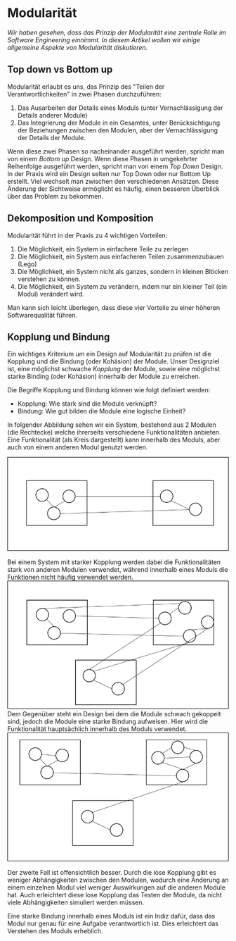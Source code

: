 # Modularität
            
*Wir haben gesehen, dass das Prinzip der Modularität eine zentrale Rolle im Software Engineering einnimmt. In diesem Artikel wollen wir einige allgemeine
Aspekte von Modularität diskutieren.*            

## Top down vs Bottom up
Modularität erlaubt es uns, das Prinzip des "Teilen der Verantwortlichkeiten" in zwei Phasen durchzuführen: 

1. Das Ausarbeiten der Details eines Moduls (unter Vernachlässigung der Details anderer Module)
2. Das Integrierung der Module in ein Gesamtes, unter Berücksichtigung der Beziehungen zwischen den Modulen, aber der Vernachlässigung der Details der Module.

Wenn diese zwei Phasen so nacheinander ausgeführt werden, spricht man von einem *Bottom up* Design. Wenn diese Phasen in umgekehrter Reihenfolge 
ausgeführt werden, spricht man von einem *Top Down* Design. In der Praxis wird ein Design selten nur Top Down oder nur Bottom Up erstellt. Viel wechselt man 
zwischen den verschiedenen Ansätzen. Diese Änderung der Sichtweise ermöglicht es häufig, einen besseren Überblick über das Problem zu bekommen.

## Dekomposition und Komposition
Modularität führt in der Praxis zu 4 wichtigen Vorteilen:

1. Die Möglichkeit, ein System in einfachere Teile zu zerlegen
2. Die Möglichkeit, ein System aus einfacheren Teilen zusammenzubauen (Lego)
3. Die Möglichkeit, ein System nicht als ganzes, sondern in kleinen Blöcken verstehen zu können. 
4. Die Möglichkeit, ein System zu verändern, indem nur ein kleiner Teil (ein Modul) verändert wird. 

Man kann sich leicht überlegen, dass diese vier Vorteile zu einer höheren Softwarequalität führen.


## Kopplung und Bindung

Ein wichtiges Kriterium um ein Design auf Modularität zu prüfen ist die Kopplung und die Bindung (oder Kohäsion) der Module. Unser Designziel ist, eine möglichst
schwache *Kopplung* der Module, sowie eine möglichst starke Binding (oder Kohäsion) innerhalb der Module zu erreichen. 

Die Begriffe Kopplung und Bindung können wie folgt definiert werden:
* Kopplung: Wie stark sind die Module verknüpft?
* Bindung: Wie gut bilden die Module eine logische Einheit?

In folgender Abbildung sehen wir ein System, bestehend aus 2 Modulen (die Rechtecke) welche ihrerseits verschiedene Funktionalitäten anbieten. Eine Funktionalität (als Kreis dargestellt) kann innerhalb des Moduls, aber auch von einem anderen Modul genutzt werden. 

![Kopplung und Bindung](../../slides/images/coupling-cohesion.png)

Bei einem System mit starker Kopplung werden dabei die Funktionalitäten stark von anderen Modulen verwendet, während innerhalb eines Moduls die Funktionen nicht häufig verwendet werden. 
![Starke Kopplung, Schwache Bindung](../../slides//images/module-high-coupling.png)                    
Dem Gegenüber steht ein Design bei dem die Module schwach gekoppelt sind, jedoch die Module eine starke Bindung aufweisen. Hier wird die Funktionalität hauptsächlich innerhalb des Moduls verwendet.  
![Starke Kopplung, Schwache Bindung](../../slides//images/module-low-coupling.png)

Der zweite Fall ist offensichtlich besser. Durch die lose Kopplung gibt es weniger Abhängigkeiten zwischen den Modulen, wodurch eine Änderung an 
einem einzelnen Modul viel weniger Auswirkungen auf die anderen Module hat. Auch erleichtert diese lose Kopplung das Testen der Module, da nicht viele 
Abhängigkeiten simuliert werden müssen. 

Eine starke Bindung innerhalb eines Moduls ist ein Indiz dafür, dass das Modul nur genau für eine Aufgabe verantwortlich ist. Dies erleichtert das Verstehen des Moduls erheblich. 
  

